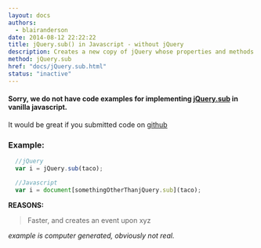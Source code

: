 ```yaml
---
layout: docs
authors:
  - blairanderson
date: 2014-08-12 22:22:22
title: jQuery.sub() in Javascript - without jQuery
description: Creates a new copy of jQuery whose properties and methods can be modified without affecting the original jQuery object.
method: jQuery.sub
href: "docs/jQuery.sub.html"
status: "inactive"
---
```


#### Sorry, we do not have code examples for implementing [jQuery.sub](http://api.jquery.com/jQuery.sub/) in vanilla javascript.

It would be great if you submitted code on [github](https://github.com/blairanderson/without-jquery/blob/master/docs/jQuery.sub.md)

### Example:

```javascript
  //jQuery
  var i = jQuery.sub(taco);

  //Javascript
  var i = document[somethingOtherThanjQuery.sub](taco);

```

**REASONS:**
> Faster, and creates an event upon xyz

*example is computer generated, obviously not real.*
